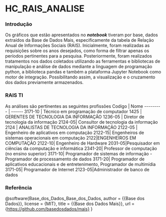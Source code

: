 # HC_RAIS_ANALISE


### Introdução
Os gráficos que estão apresentados no ***notebook*** tiveram por base, dados extraídos da Base de Dados Mais, especificamente da tabela de Relação Anual de Informações Sociais (RAIS). Inicialmente, foram realizadas as requisições sobre os anos desejados, como forma de filtrar apenas os períodos pertinentes para a pesquisa. Posteriormente, foram realizados tratamentos nos dados coletados utilizando as ferramentas e bibliotecas de manipulação e análise de dados mediante a linguagem de programação python, a biblioteca pandas e também a plataforma Jupyter Notebook como motor de integração. Possibilitando assim, a visualização e o cruzamento dos dados previamente armazenados.

### RAIS TI
As análises são pertinentes as seguintes profissões
Codigo   | Nome
--------- | ------
3171-10 | Técnico em programação de computador
1425 | GERENTES DE TECNOLOGIA DA INFORMAÇÃO
1236-05 | Diretor de tecnologia da informação
2124-05| Consultor de tecnologia da informação
2124 | ANALISTAS DE TECNOLOGIA DA INFORMAÇÃO
2122-05 | Engenheiro de aplicativos em computação
2122-15| Engenheiros de sistemas operacionais em computação
2122|ENGENHEIROS EM COMPUTAÇÃO
2122-10| Engenheiro de Hardware
2031-05|Pesquisador em ciências da computação e informática
2341-20| Professor de computação (no ensino superior)
3171-10| Programador de sistemas de informação - Programador de processamento de dados
3171-20| Programador de aplicativos educacionais e de entretenimento, Programador de multimídia
3171-05| Programador de Internet
2123-05|Administrador de banco de dados

### Referência
@software{Base_dos_Dados_Base_dos_Dados,
author = {{Base dos Dados}},
license = {MIT},
title = {{Base dos Dados Mais}},
url = {https://github.com/basedosdados/mais}
}
